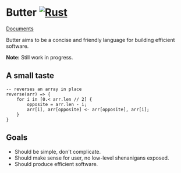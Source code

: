 # Butter [![Rust][CI status]][CI Link]

[CI Status]: https://github.com/neverRare/butter/workflows/Rust/badge.svg
[CI Link]: https://github.com/neverRare/butter/actions?query=workflow%3ARust

[Documents](doc/README.md)

Butter aims to be a concise and friendly language for building efficient software.

**Note:** Still work in progress.

## A small taste

```butter
-- reverses an array in place
reverse(arr) => {
    for i in [0.< arr.len // 2] {
        opposite = arr.len - i;
        arr[i], arr[opposite] <- arr[opposite], arr[i];
    }
}
```

## Goals

- Should be simple, don't complicate.
- Should make sense for user, no low-level shenanigans exposed.
- Should produce efficient software.

